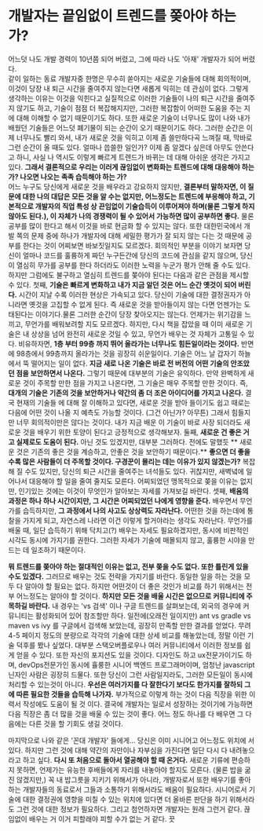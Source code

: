 # 개발자는 끝임없이 트렌드를 쫒아야 하는가?
 어느덧 나도 개발 경력이 10년쯤 되어 버렸고, 그에 따라 나도 '아재' 개발자가 되어 버렸다.   
 같이 일하는 동료 개발자중 한명은 무수히 쏟아지는 새로운 기술들에 대해 회의적이며,
이것이 당장 내 퇴근 시간을 줄여주지 않는다면 새롭게 익히는 데 관심이 없다. 그렇게 생각하는 
이유는 이것을 익힌다고 실질적으로 이러한 기술들이 나의 퇴근 시간을 줄여주지 않기도 하고, 기술이 점점
 더 복잡해지지만, 그러한 복잡함이 어떠한 도움을 주는 지에 대해 이해할 수 없기 때문이기도 하다. 또한 
 새로운 기술이 너무나도 많이 나와 내가 배웠던 기술들은 어느덧 폐기물이 되는 순간이 오기 때문이기도 하다.
그러한 순간은 이제 너무나도 빨리 와서, 내가 새로운 것을 익히고 이제 좀 쓸만하다곡 느껴질 때, 막바로 
그런 순간이 올 때도 있다. 얼마나 씁쓸한 일인가? 이제 좀 알겠다 싶은데 아무도 안쓴다고 하니, 사실 
나 역시도 이렇게 빠르게 트렌드가 바뀌는 데 대해 아쉬운 생각은 가지고 있다. **그래서 결론적으로 우리는 
이러게 끊임없이 변화화는 트렌드에 대해 대응해야 하는가? 나오면 나오는 족족 습득해야 하는 가?**  
 어느 누구도 당신에게 새로운 것을 배우라고 강요하지 않지만, 
 **결론부터 말하자면, 이 질문에 대한 나의 대답은 모든 것을 알 수는 없지만, 어느정도는 트렌드에 부응해야 하고, 
기본적으로 개발자의 직업 특성 상 끈임없이 기술습득이 이루어져야 하며(물론 그렇게 하지 않아도 된다.), 
이 자체가 나의 경쟁력이 될 수 있어서 가능하면 많이 공부하면 좋다.** 물론 공부를 많이 한다고 해서 이것을 
바로 현금화 할 수 있지는 않다. 또한 대한민국에서 개발 쪽의 문제 중에 하나가 개발자에 대해 세밀한 평가가
잘 되지 않는 다는 것 때문에 공부를 한다는 것이 어찌보면 바보짓일지도 모르겠다. 회의적인 부분을 이야기 보자면 
당신이 얼마나 코드를 훌륭하게 짜던 누구든간에 당신의 코드에 관심을 같지 않으며, 당신이 열심히 무가를 공부를 
한다 하더라도 이러한 노력을 누군가 평가 안해 줄 수도 있다.  
 하지만 그럼에도 불구하고 열심히 트렌드를 쫒아야 된다는 다음과 같은 관점을 제시할 수 있다.
첫째, **기술은 빠르게 변화하고 내가 지금 알던 것은 어느 순간 옛것이 되어 버린다.** 시간이 지날 수록 이러한
현상은 가속되고 있다. 당신이 기술에 대한 결정권자가 아니라면 옛것을 고집할 수 없게 된다. 즉 새로운 것을 
받아들이지 않는 다면 언젠가는 도태된다는 이야기다.물론 그러한 순간이 당장 찾아오지는 않는다. 언제가는 
위기감을 느끼고, 무언가를 배워보려할 지도 모르겠다. 하지만, 다시 책을 잡았을 때 이미 새로운 기술은 
내 상상을 넘어 완전히 새로운 것일 수 있고, 무언가 배우는 것 자체가 고통일 수 있다. 
비유하자면, **1층 부터 99층 까지 뛰어 올라가는 너무나도 힘든일이라는 것이다.** 반면에 98층에서 99층까지
올라가는 것을 굉장히 쉬운일이다. 기술은 어느 날 갑자기 하늘에서 뚝 떨어지는 일이 없다. **지금 새로 
나온 기술은 바로 전 버전의 어떤 기술의 안조았던 점을 보안하면서 나온다.** 그렇기 때문에 대부분의 기술은 
유익하다. 만약 완벽하게 새로운 것이 주목할 만한 점을 가지고 나온다면, 그 기술은 매우 주목할 만한 것이다.
즉, **대개의 기술은 기존의 것을 보안하거나 약간의 좀 더 조은 아이디어를 가지고 나온다.** 결국 현재의 기술들
에 대해 잘 이해하고 있다면, 새로운 것을 받아 들이기도 쉽고 때로는 다음에 어떤 것이 나올 지 예측도 가능할 것이다.
(그건 아닌가? 아무튼) 그래서 힘들지만 너무 회의적이만은 않다는 것이다. 내가 지금 배운 이 기술이 바로 
사장 되더라도 새로운 것을 배우기 위한 토양이 된다고 긍정적으로 생각해보자.
둘째, **새로운 건 좋은 거고 실제로도 도움이 된다.** 아닌 것도 있겠지만, 대부분 그러하다. 전에도 말했듯 **
새로운 것은 기존의 좋은 것을 계승하고, 안좋은 것을 보안하기 때문이다.** **좋으면 더 좋을 수록 많은 사람들이
더 주목할 것이다. 구경꾼이 몰리는 데는 이유가 있지 않겠는가?** 복잡해 질 수도 있지만, 당신의 퇴근 시간을
줄여주는 녀석들도 있다. 귀찮지만, 새벽녘에 일어나서 대응해야 할 일을 줄여 줄지도 모른다. 어찌되었던 
맹목적으로 쫒을 이유는 없지만, 인기있는 것에는 이것이 무엇인가 알아보는 자세를 가져보길 바란다.
셋째, **배움의 과정은 하나 하나 시간이지만, 그 시간은 어찌되었던 나에게 영향을 준다.** 배우면서 무언가를 
습득하지만, **그 과정에서 나의 사고도 상상력도 자라난다.** 어떤한 것을 하는데에 통찰을 가지게 되고, 자연스레
나라면 이건 이렇게 할거야라는 생각도 자라난다. 무언가를 배울 때, 일단 습득하기 위해 닥치고(?) 배우는 
자세도 필요하겠지만, 동시에 비판적인 시각도 동시에 가지기를 권한다. 그러한 자세가 기술에 매몰되지 않고,
훌륭한 시야을 만드는 데 일조하기 때문이다.

**뭐 트렌드를 쫒아야 하는 절대적인 이유는 없고, 전부 쫒을 수도 없다. 또한 틀린게 있을 수도 있겠다.**
그러므로 배우는 것도 전략을 가지기를 바란다. 동일한 일을 하는 것을 모두 다 알아야 할 필요는 없다.
하지만 어떤것이 더 좋은 것인가 비교를 하기 위해서는 전부 어느정도는 알아야 할 것이다. **하지만 모든 것을 
배울 시간은 없으므로 커뮤니티에 주목하길 바란다.** 내 경우는 'vs 검색' 이나 구글 트렌드를 살펴보는데, 
외국의 경우에 커뮤니티는 활성화되어 있어 참조할만 하다. 일전에(오래전 일이지만) ant vs gradle vs maven vs ivy
를 구글에서 검색해 보았는데, 굉장히 만족할 만한 결과를 얻었다. 무려 4-5 페이지 정도의 분량으로 각각의 
기술에 대한 상세 비교를 해놓았는데, 정말 이런 기술 덕후를 봤나 싶었다. 대부분 스택오버플로우나 여러
커뮤니티에서 이러한 정보를 쉽게 얻을 수 있다. 또한 자신의 포지션도 있을 것이다. 디자인도 하고 ux전문가이기도
하며, devOps전문가인 동시에 휼룽한 시니어 백엔드 프로그래머이며, 엄청난 javascript닌자인 사람은 
굉장히 드물다. 또한 당신이 그런 사람일지라도, 그러한 모든일이 동시에 처리할 수 있는것이 아니다. **우선은 
여러가지를 다 잘한다기 보다도 한가지를 잘하되 그에 따른 필요한 것들을 습득해 나가자.** 부가적으로 이렇게
하는 것이 다음 직장을 위한 이력서 작성에도 도움이 될 것 이다. 결국에 개발자는 일로서 성장하는 것이기에
가능하면 다음 직장은 좀 더 많을 것을 배울 수 있는 것이 좋다. 어느 정도 하나를 다 배우면 그 다음에는
다른 것을 할 기회도 생길 것이다.

마지막으로 나와 같은 '꼰대 개발자' 들에게... 당신은 이미 시니어고 어느정도 위치에 서 있다. 하지만 그런 것에
대해 약간의 자만이나 자부심을 가진다면 일단 다시 다 내려놓으라고 하고 싶다. **다시 또 처음으로 돌아서 열공해야
할 때 온거다.** 새로운 기류에 편승하지 못하면, 언제가는 유능한 후배들에게 자리를 내놓아야 할지도 모른다.
(물론 밥을 굶진 않겠지만,)
꼭 내 밥그릇을 지키기 위해서가 아니라, 개발자로서 또한 배우기를 좋아하는 개발자들의 동료로서 그들과 소통하기 
위해서라도 배움이 필요하다. 시니어로서 기술에 대한 결정권에 영향을 미칠 수 있는 위치에 있다면 더 올바른
판단을 하기 위해서라도 그런 것에 대한 정보가 필요하다. 
그리고 첨언하자면 개발자는 원래 그런거 같다. 끊임없이 배우는 거 이거 피할래야 피할 수가 없는 거 같다.
끗

